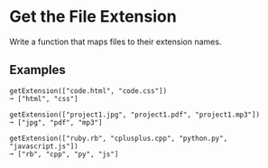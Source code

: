 # Get the File Extension

Write a function that maps files to their extension names.

## Examples

    getExtension(["code.html", "code.css"])
    ➞ ["html", "css"]

    getExtension(["project1.jpg", "project1.pdf", "project1.mp3"])
    ➞ ["jpg", "pdf", "mp3"]

    getExtension(["ruby.rb", "cplusplus.cpp", "python.py", "javascript.js"])
    ➞ ["rb", "cpp", "py", "js"]
